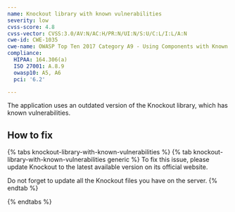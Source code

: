 ```yaml
---
name: Knockout library with known vulnerabilities
severity: low
cvss-score: 4.8
cvss-vector: CVSS:3.0/AV:N/AC:H/PR:N/UI:N/S:U/C:L/I:L/A:N
cwe-id: CWE-1035
cwe-name: OWASP Top Ten 2017 Category A9 - Using Components with Known Vulnerabilities
compliance:
  HIPAA: 164.306(a)
  ISO 27001: A.8.9
  owasp10: A5, A6
  pci: '6.2'

---            
```


The application uses an outdated version of the Knockout library, which has known vulnerabilities.

## How to fix

{% tabs knockout-library-with-known-vulnerabilities %}
{% tab knockout-library-with-known-vulnerabilities generic %}
To fix this issue, please update Knockout to the latest available version on its official website.

Do not forget to update all the Knockout files you have on the server.
{% endtab %}

{% endtabs %}
